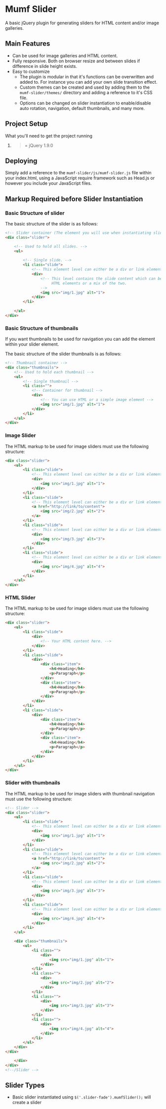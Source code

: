 # Mumf Slider

A basic jQuery plugin for generating sliders for HTML content and/or image galleries.

## Main Features

- Can be used for image galleries and HTML content.
- Fully responsive. Both on browser resize and between slides if difference in slide height exists.
- Easy to customize
   - The plugin is modular in that it's functions can be overwritten and added to. For instance you can add your own slide transition effect.
   - Custom themes can be created and used by adding them to the ```mumf-slider/themes/``` directory and adding a reference to it's CSS file.
   - Options can be changed on slider instantiation to enable/disable auto rotation, navigation, default thumbnails, and many more.



## Project Setup

What you'll need to get the project running

1. >= jQuery 1.9.0


## Deploying

Simply add a reference to the ```mumf-slider/js/mumf-slider.js``` file within your index.html, using a JavaScript require framework such as Head.js or however you include your JavaScript files.

## Markup Required before Slider Instantiation

### Basic Structure of slider

The basic structure of the slider is as follows:

```html
<!-- Slider container (The element you will use when instantiating slider) -->
<div class="slider">

    <!-- Used to hold all slides. -->
    <ul>
    
        <!-- Single slide. -->
        <li class="slide">
            <!-- This element level can either be a div or link element -->
            <div>           
                <!-- This level contains the slide content which can be simply images, 
                     HTML elements or a mix of the two.
                -->
                <img src="img/1.jpg" alt="1">
            </div>
        </li>
                       
    </ul>
</div>
```

### Basic Structure of thumbnails

If you want thumbnails to be used for navigation you can add the element within your slider element.

The basic structure of the slider thumbnails is as follows:

```html
<!-- Thumbnail container -->
<div class="thumbnails">
    <!-- Used to hold each thumbnail -->
    <ul>
        <!-- Single thumbnail -->
        <li class="">
            <!-- Container for thumbnail -->
            <div>                       
                <!-- You can use HTML or a simple image element -->
                <img src="img/1.jpg" alt="1">
            </div>
        </li>
    </ul>                    
</div>
```

### Image Slider

The HTML markup to be used for image sliders must use the following structure:  
```html
<div class="slider">
    <ul>
        <li class="slide">
            <!-- This element level can either be a div or link element -->
            <div>                                
                <img src="img/1.jpg" alt="1">
            </div>
        </li>
        <li class="slide">
            <!-- This element level can either be a div or link element -->
            <a href="http://link/to/content">
                <img src="img/2.jpg" alt="2">
            </a>
        </li>
        <li class="slide">
            <!-- This element level can either be a div or link element -->
            <div>
                <img src="img/3.jpg" alt="3">
            </div>
        </li>
        <li class="slide">
            <!-- This element level can either be a div or link element -->
            <div>
                <img src="img/4.jpg" alt="4">
            </div>
        </li>                        
    </ul>
</div>
```

### HTML Slider

The HTML markup to be used for image sliders must use the following structure:  
```html
<div class="slider">
    <ul>
        <li class="slide">
            <div>                                
                <!-- Your HTML content here. -->             
            </div>
        </li>    
        <li class="slide">
            <div>                                
                <div class="item">
                    <h4>Heading</h4>
                    <p>Paragraph</p>
                </div>
                <div class="item">
                    <h4>Heading</h4>
                    <p>Paragraph</p>
                </div>                
            </div>
        </li>
        <li class="slide">
            <div>                                
                <div class="item">
                    <h4>Heading</h4>
                    <p>Paragraph</p>
                </div>
                <div class="item">
                    <h4>Heading</h4>
                    <p>Paragraph</p>
                </div>                
            </div>
        </li>
    </ul>
</div>
```

### Slider with thumbnails

The HTML markup to be used for image sliders with thumbnail navigation must use the following structure:  

```html
<!-- Slider -->
<div class="slider">
    <ul>
        <li class="slide">
            <!-- This element level can either be a div or link element -->
            <div>                                
                <img src="img/1.jpg" alt="1">
            </div>
        </li>
        <li class="slide">
            <!-- This element level can either be a div or link element -->
            <a href="http://link/to/content">
                <img src="img/2.jpg" alt="2">
            </a>
        </li>
        <li class="slide">
            <!-- This element level can either be a div or link element -->
            <div>
                <img src="img/3.jpg" alt="3">
            </div>
        </li>
        <li class="slide">
            <!-- This element level can either be a div or link element -->
            <div>
                <img src="img/4.jpg" alt="4">
            </div>
        </li>                        
    </ul>

    <div class="thumbnails">
        <ul>
            <li class="">
                <div>                                
                    <img src="img/1.jpg" alt="1">
                </div>
            </li>
            <li class="">
                <div>
                    <img src="img/2.jpg" alt="2">
                </div>
            </li>
            <li class="">
                <div>
                    <img src="img/3.jpg" alt="3">
                </div>
            </li>
            <li class="">
                <div>
                    <img src="img/4.jpg" alt="4">
                </div>
            </li>                        
        </ul>                    
    </div>
</div>

    </div>
</div>
<!--/Slider -->
```

## Slider Types

- Basic slider instantiated using ```$('.slider-fade').mumfSlider();``` will create a slider


